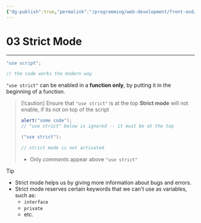 ```yaml
---
{"dg-publish":true,"permalink":"/programming/web-development/front-end/javascript-vanilla/01-basics/01-code-structure/03-strict-mode/","tags":["programming","webdevelopment","frontend","JavaScript"]}
---
```



# 03 Strict Mode

---

```javascript
"use script";

// the code works the modern way
```

`"use strict"` can be enabled in a **function only**, by putting it in the beginning of a function.

> [!caution] Ensure that `"use strict"` is at the top
> **Strict mode** will not enable, if its not on top of the script
>
> ```javascript
> alert("some code");
> // "use strict" below is ignored -- it must be at the top
>
> ("use strict");
>
> // strict mode is not activated
> ```
>
> - Only _comments_ appear above `"use strict"`

> [!tip]
>
> - Strict mode helps us by giving more information about bugs and errors.
> - Strict mode reserves certain keywords that we can't use as variables, such as:
>   - `interface`
>   - `private`
>   - etc.
